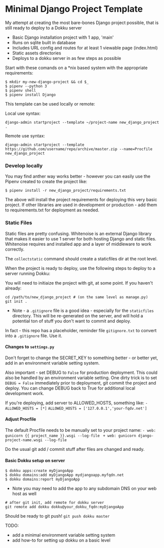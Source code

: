 # Minimal Django Project Template

My attempt at creating the most bare-bones Django project possible, that is still ready to deploy to a Dokku server

* Basic Django installation project with 1 app, 'main'
* Runs on sqlite built in database
* Includes URL config and routes for at least 1 viewable page (index.html)
* Static assets directories
* Deploys to a dokku server in as few steps as possible


Start with these comands on a *nix based system with the appropriate requirements:

```
$ mkdir my-new-django-project && cd $_
$ pipenv --python 3
$ pipenv shell
$ pipenv install Django
```

This template can be used locally or remote:

Local use syntax:
```
django-admin startproject --template ~/project-name new_django_project .
```

Remote use syntax:
```
django-admin startproject --template https://github.com/username/repo/archive/master.zip --name=Procfile new_django_project
```

### Develop locally
You may find anther way works better - however you can easily use the Pipenv created to create the project like:

```
$ pipenv install -r new_django_project/requirements.txt 
```

The above will install the project requirements for deploying this very basic project. If other libraries are used in development or production - add them to requirements.txt for deployment as needed.

### Static Files
Static files are pretty confusing. Whitenoise is an external Django library that makes it easier to use 1 server for both hosting Django and static files. Whitenoise requires and installed app and a layer of middleware to work correctly.

The `collectstatic` command should create a staticfiles dir at the root level.

When the project is ready to deploy, use the following steps to deploy to a server running Dokku:

You will need to initiaize the project with git, at some point. If you haven't already:
```
cd /path/to/new_django_project # (on the same level as manage.py)
git init .

```

* Note - a `.gitignore` file is a good idea - especially for the `staticfiles` directory. This will be re-generated on the server, and will hold a potential ton of stuff you don't want to commit and deploy.

In fact - this repo has a placeholder, reminder file `gitignore.txt` to convert into a `.gitignore` file. Use it.

#### Changes to `settings.py`
Don't forget to change the SECRET_KEY to something better - or better yet, add in an environment variable setting system.

Also important - set DEBUG to `False` for production deployment. This could also be handled by an environment variable setting. One dirty trick is to set `DEBUG = False` immediately prior to deployment, git commit the project and deploy. You can change DEBUG back to True for additional local development work.

If you're deploying, add server to ALLOWED_HOSTS, something like:
`- ALLOWED_HOSTS = [*]`
`ALLOWED_HOSTS = ['127.0.0.1','your-fqdv.net']`

#### Adjust Procfile
The default Procfile needs to be manually set to your project name: 
`- web: gunicorn {{ project_name }}.wsgi --log-file `
`+ web: gunicorn django-project-name.wsgi --log-file `

Do the usual git add / commit stuff after files are changed and ready.

#### Basic Dokku setup on server
```
$ dokku apps:create myDjangoApp
$ dokku domains:add myDjangoApp mydjangoapp.myfqdn.net
$ dokku domains:report myDjangoApp 
```
* Note you may need to add the app to any subdomain DNS on your web host as well

```
# after git init, add remote for dokku server
git remote add dokku dokku@your_dokku_fqdn:myDjangoApp
```

Should be ready to git push!
`git push dokku master`

 TODO:
- add a minimal environment variable setting system
- add how-to for setting up dokku on a basic level
